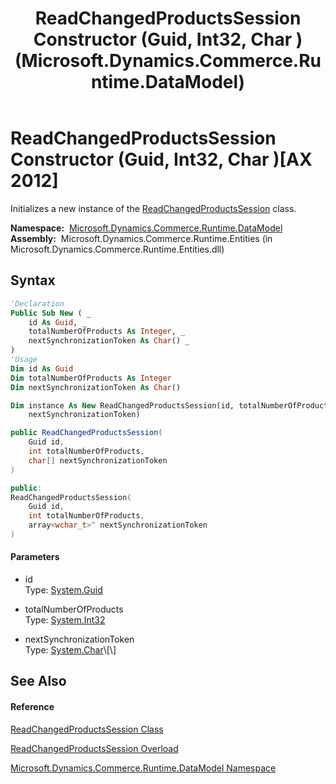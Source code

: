 ﻿---
title: ReadChangedProductsSession Constructor (Guid, Int32, Char ) (Microsoft.Dynamics.Commerce.Runtime.DataModel)
TOCTitle: ReadChangedProductsSession Constructor (Guid, Int32, Char )
ms:assetid: M:Microsoft.Dynamics.Commerce.Runtime.DataModel.ReadChangedProductsSession.#ctor(System.Guid,System.Int32,System.Char[])
ms:mtpsurl: https://technet.microsoft.com/en-us/library/microsoft.dynamics.commerce.runtime.datamodel.readchangedproductssession.readchangedproductssession(v=AX.60)
ms:contentKeyID: 62203201
ms.date: 05/18/2015
mtps_version: v=AX.60
dev_langs:
- vb
- csharp
- c++
---

# ReadChangedProductsSession Constructor (Guid, Int32, Char )[AX 2012]

Initializes a new instance of the [ReadChangedProductsSession](readchangedproductssession-class-microsoft-dynamics-commerce-runtime-datamodel.md) class.

**Namespace:**  [Microsoft.Dynamics.Commerce.Runtime.DataModel](microsoft-dynamics-commerce-runtime-datamodel-namespace.md)  
**Assembly:**  Microsoft.Dynamics.Commerce.Runtime.Entities (in Microsoft.Dynamics.Commerce.Runtime.Entities.dll)

## Syntax

``` vb
'Declaration
Public Sub New ( _
    id As Guid, _
    totalNumberOfProducts As Integer, _
    nextSynchronizationToken As Char() _
)
'Usage
Dim id As Guid
Dim totalNumberOfProducts As Integer
Dim nextSynchronizationToken As Char()

Dim instance As New ReadChangedProductsSession(id, totalNumberOfProducts, _
    nextSynchronizationToken)
```

``` csharp
public ReadChangedProductsSession(
    Guid id,
    int totalNumberOfProducts,
    char[] nextSynchronizationToken
)
```

``` c++
public:
ReadChangedProductsSession(
    Guid id, 
    int totalNumberOfProducts, 
    array<wchar_t>^ nextSynchronizationToken
)
```

#### Parameters

  - id  
    Type: [System.Guid](https://technet.microsoft.com/en-us/library/cey1zx63\(v=ax.60\))  

<!-- end list -->

  - totalNumberOfProducts  
    Type: [System.Int32](https://technet.microsoft.com/en-us/library/td2s409d\(v=ax.60\))  

<!-- end list -->

  - nextSynchronizationToken  
    Type: [System.Char](https://technet.microsoft.com/en-us/library/k493b04s\(v=ax.60\))\[\]  

## See Also

#### Reference

[ReadChangedProductsSession Class](readchangedproductssession-class-microsoft-dynamics-commerce-runtime-datamodel.md)

[ReadChangedProductsSession Overload](readchangedproductssession-constructor-microsoft-dynamics-commerce-runtime-datamodel.md)

[Microsoft.Dynamics.Commerce.Runtime.DataModel Namespace](microsoft-dynamics-commerce-runtime-datamodel-namespace.md)

